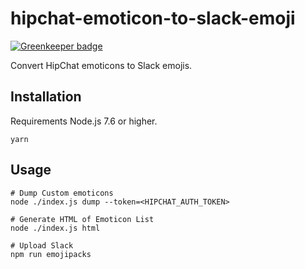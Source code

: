 # hipchat-emoticon-to-slack-emoji

[![Greenkeeper badge](https://badges.greenkeeper.io/moqada/hipchat-emoticon-to-slack-emoji.svg)](https://greenkeeper.io/)

Convert HipChat emoticons to Slack emojis.

## Installation

Requirements Node.js 7.6 or higher.

```
yarn
```

## Usage

```
# Dump Custom emoticons
node ./index.js dump --token=<HIPCHAT_AUTH_TOKEN>

# Generate HTML of Emoticon List
node ./index.js html

# Upload Slack
npm run emojipacks
```
